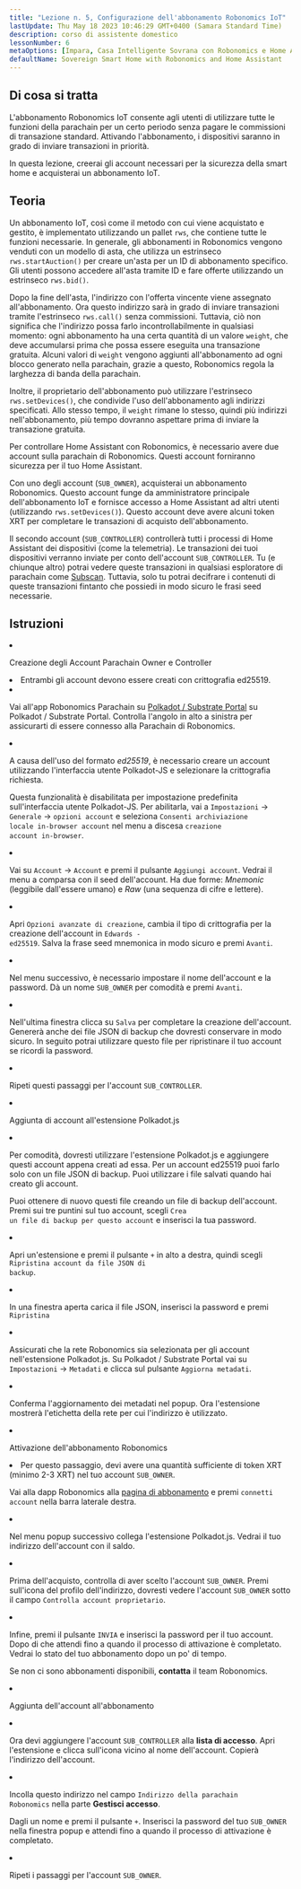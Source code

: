 ```yaml
---
title: "Lezione n. 5, Configurazione dell'abbonamento Robonomics IoT"
lastUpdate: Thu May 18 2023 10:46:29 GMT+0400 (Samara Standard Time)
description: corso di assistente domestico
lessonNumber: 6
metaOptions: [Impara, Casa Intelligente Sovrana con Robonomics e Home Assistant]
defaultName: Sovereign Smart Home with Robonomics and Home Assistant
---
```



## Di cosa si tratta

L'abbonamento Robonomics IoT consente agli utenti di utilizzare tutte le funzioni della parachain per un certo periodo senza pagare le commissioni di transazione standard. Attivando l'abbonamento, i dispositivi saranno in grado di inviare transazioni in priorità.

In questa lezione, creerai gli account necessari per la sicurezza della smart home e acquisterai un abbonamento IoT.

## Teoria

Un abbonamento IoT, così come il metodo con cui viene acquistato e gestito, è implementato utilizzando un pallet <code>rws</code>, che contiene tutte le funzioni necessarie. In generale, gli abbonamenti in Robonomics vengono venduti con un modello di asta, che utilizza un estrinseco <code>rws.startAuction()</code> per creare un'asta per un ID di abbonamento specifico. Gli utenti possono accedere all'asta tramite ID e fare offerte utilizzando un estrinseco <code>rws.bid()</code>.

Dopo la fine dell'asta, l'indirizzo con l'offerta vincente viene assegnato all'abbonamento. Ora questo indirizzo sarà in grado di inviare transazioni tramite l'estrinseco <code>rws.call()</code> senza commissioni. Tuttavia, ciò non significa che l'indirizzo possa farlo incontrollabilmente in qualsiasi momento: ogni abbonamento ha una certa quantità di un valore <code>weight</code>, che deve accumularsi prima che possa essere eseguita una transazione gratuita. Alcuni valori di <code>weight</code> vengono aggiunti all'abbonamento ad ogni blocco generato nella parachain, grazie a questo, Robonomics regola la larghezza di banda della parachain.

Inoltre, il proprietario dell'abbonamento può utilizzare l'estrinseco <code>rws.setDevices()</code>, che condivide l'uso dell'abbonamento agli indirizzi specificati. Allo stesso tempo, il <code>weight</code> rimane lo stesso, quindi più indirizzi nell'abbonamento, più tempo dovranno aspettare prima di inviare la transazione gratuita.

Per controllare Home Assistant con Robonomics, è necessario avere due account sulla parachain di Robonomics. Questi account forniranno sicurezza per il tuo Home Assistant.

Con uno degli account (<code>SUB_OWNER</code>), acquisterai un abbonamento Robonomics. Questo account funge da amministratore principale dell'abbonamento IoT e fornisce accesso a Home Assistant ad altri utenti (utilizzando <code>rws.setDevices()</code>). Questo account deve avere alcuni token XRT per completare le transazioni di acquisto dell'abbonamento.

Il secondo account (<code>SUB_CONTROLLER</code>) controllerà tutti i processi di Home Assistant dei dispositivi (come la telemetria). Le transazioni dei tuoi dispositivi verranno inviate per conto dell'account <code>SUB_CONTROLLER</code>. Tu (e chiunque altro) potrai vedere queste transazioni in qualsiasi esploratore di parachain come [Subscan](https://robonomics.subscan.io/). Tuttavia, solo tu potrai decifrare i contenuti di queste transazioni fintanto che possiedi in modo sicuro le frasi seed necessarie.

## Istruzioni

<List type="numbers">

<li>

Creazione degli Account Parachain Owner e Controller

<List>

<li>

<robo-academy-note type="warning" title="WARNING">
Entrambi gli account devono essere creati con crittografia ed25519.
</robo-academy-note>

</li>

<li>

Vai all'app Robonomics Parachain su [Polkadot / Substrate Portal](https://polkadot.js.org/apps/?rpc=wss%3A%2F%2Fkusama.rpc.robonomics.network%2F#/) su Polkadot / Substrate Portal. Controlla l'angolo in alto a sinistra per assicurarti di essere connesso alla Parachain di Robonomics.

</li>

<li>

A causa dell'uso del formato *ed25519*, è necessario creare un account utilizzando l'interfaccia utente Polkadot-JS e selezionare la crittografia richiesta. 

Questa funzionalità è disabilitata per impostazione predefinita sull'interfaccia utente Polkadot-JS. Per abilitarla, vai a <code>Impostazioni</code> -> <code>Generale</code> -> <code>opzioni account</code> e seleziona <code>Consenti archiviazione locale in-browser account</code> nel menu a discesa <code>creazione account in-browser</code>.
 
</li>

<li>

Vai su <code>Account</code> -> <code>Account</code> e premi il pulsante <code>Aggiungi account</code>. Vedrai il menu a comparsa con il seed dell'account. Ha due forme: *Mnemonic* (leggibile dall'essere umano) e *Raw* (una sequenza di cifre e lettere).

<LessonVideo  :videos="[{src: 'https://crustipfs.info/ipfs/QmQiJYPYajUJXENX2PzSJMSKGSshyWyPNqugSYxP5eCNvm', type:'mp4'}]" />

</li>

<li>

Apri <code>Opzioni avanzate di creazione</code>, cambia il tipo di crittografia per la creazione dell'account in <code>Edwards - ed25519</code>. Salva la frase seed mnemonica in modo sicuro e premi <code>Avanti</code>.

</li>

<li>

Nel menu successivo, è necessario impostare il nome dell'account e la password. Dà un nome <code>SUB_OWNER</code> per comodità e premi <code>Avanti</code>.

</li>

<li>

Nell'ultima finestra clicca su <code>Salva</code> per completare la creazione dell'account. Genererà anche dei file JSON di backup che dovresti conservare in modo sicuro. In seguito potrai utilizzare questo file per ripristinare il tuo account se ricordi la password.

</li>

<li>

Ripeti questi passaggi per l'account <code>SUB_CONTROLLER</code>.

</li>
</List>
</li>

<li>

Aggiunta di account all'estensione Polkadot.js

<List type="numbers">

<li>

Per comodità, dovresti utilizzare l'estensione Polkadot.js e aggiungere questi account appena creati ad essa. Per un account ed25519 puoi farlo solo con un file JSON di backup. Puoi utilizzare i file salvati quando hai creato gli account.

Puoi ottenere di nuovo questi file creando un file di backup dell'account. Premi sui tre puntini sul tuo account, scegli <code>Crea un file di backup per questo account</code> e inserisci la tua password.

<LessonVideo  :videos="[{src: 'https://crustipfs.info/ipfs/QmRd7gztUjWkLF4W2XuJwy5aXBwzNV2aPCU6CQQLvUpSNj', type:'mp4'}]" />

</li>

<li>

Apri un'estensione e premi il pulsante <code>+</code> in alto a destra, quindi scegli <code>Ripristina account da file JSON di backup</code>.

</li>

<li>

In una finestra aperta carica il file JSON, inserisci la password e premi <code>Ripristina</code>

</li>

<li>

Assicurati che la rete Robonomics sia selezionata per gli account nell'estensione Polkadot.js. Su Polkadot / Substrate Portal vai su <code>Impostazioni</code> -> <code>Metadati</code> e clicca sul pulsante <code>Aggiorna metadati</code>. 

<LessonVideo  :videos="[{src: 'https://crustipfs.info/ipfs/QmT5sTNP9t8gpbD4RJJw6ETwG4wiziiChAh2uHHBk9Zsyd', type:'mp4'}]" />

</li>

<li>

Conferma l'aggiornamento dei metadati nel popup. Ora l'estensione mostrerà l'etichetta della rete per cui l'indirizzo è utilizzato.

</li>

</List>
</li>

<li>

Attivazione dell'abbonamento Robonomics

<List >

<li>

<robo-academy-note type="okay">
Per questo passaggio, devi avere una quantità sufficiente di token XRT (minimo 2-3 XRT) nel tuo account <code>SUB_OWNER</code>.
</robo-academy-note>

Vai alla dapp Robonomics alla [pagina di abbonamento](https://dapp.robonomics.network/#/subscription) e premi <code>connetti account</code> nella barra laterale destra.

<LessonVideo  :videos="[{src: 'https://crustipfs.info/ipfs/QmXrFCajmJgkRDSbshGD3QehjnoyS6jafEPSjHdYkoBHum', type:'mp4'}]" />

</li>

<li>

Nel menu popup successivo collega l'estensione Polkadot.js. Vedrai il tuo indirizzo dell'account con il saldo.

</li>

<li>

Prima dell'acquisto, controlla di aver scelto l'account <code>SUB_OWNER</code>. Premi sull'icona del profilo dell'indirizzo, dovresti vedere l'account <code>SUB_OWNER</code> sotto il campo <code>Controlla account proprietario</code>.

</li>

<li>

Infine, premi il pulsante <code>INVIA</code> e inserisci la password per il tuo account. Dopo di che attendi fino a quando il processo di attivazione è completato. Vedrai lo stato del tuo abbonamento dopo un po' di tempo.

Se non ci sono abbonamenti disponibili, **contatta** il team Robonomics.

</li>
</List>
</li>

<li>

Aggiunta dell'account all'abbonamento

<List type="numbers">

<li>

Ora devi aggiungere l'account <code>SUB_CONTROLLER</code> alla **lista di accesso**. Apri l'estensione e clicca sull'icona vicino al nome dell'account. Copierà l'indirizzo dell'account.

<LessonVideo  :videos="[{src: 'https://crustipfs.info/ipfs/QmV1gkwtcXsWv54ov9tuXfcHg7nqs1foM8cRwts4sqnqtX', type:'mp4'}]" />

</li>

<li>

Incolla questo indirizzo nel campo <code>Indirizzo della parachain Robonomics</code> nella parte **Gestisci accesso**.

Dagli un nome e premi il pulsante <code>+</code>. Inserisci la password del tuo <code>SUB_OWNER</code> nella finestra popup e attendi fino a quando il processo di attivazione è completato.

</li>

<li>

Ripeti i passaggi per l'account <code>SUB_OWNER</code>.
</li>
</List>
</li>
</List>